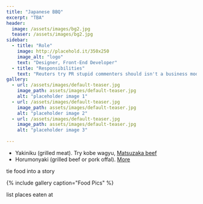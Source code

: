 ```yaml
---
title: "Japanese BBQ"
excerpt: "TBA"
header:
  image: /assets/images/bg2.jpg
  teaser: /assets/images/bg2.jpg 
sidebar:
  - title: "Role"
    image: http://placehold.it/350x250
    image_alt: "logo"
    text: "Designer, Front-End Developer"
  - title: "Responsibilities"
    text: "Reuters try PR stupid commenters should isn't a business model"
gallery:
  - url: /assets/images/default-teaser.jpg
    image_path: assets/images/default-teaser.jpg
    alt: "placeholder image 1"
  - url: /assets/images/default-teaser.jpg
    image_path: assets/images/default-teaser.jpg
    alt: "placeholder image 2"
  - url: /assets/images/default-teaser.jpg
    image_path: assets/images/default-teaser.jpg
    alt: "placeholder image 3"
  
---
```


* Yakiniku (grilled meat). Try kobe wagyu, [Matsuzaka beef](http://www.nytimes.com/2001/07/18/dining/in-japan-a-steak-secret-to-rival-kobe.html)
* Horumonyaki (grilled beef or pork offal). [More](https://en.wikipedia.org/wiki/Horumonyaki)


tie food into a story 


{% include gallery caption="Food Pics" %}


list places eaten at